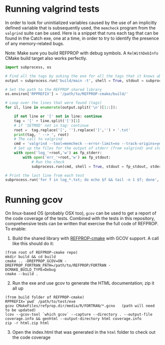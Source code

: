 
# Running valgrind tests

In order to look for uninitialized variables caused by the use of an implicitly defined variable that is subsequently used, the ``memcheck`` program from the ``valgrind`` suite can be used.  Here is a snippet that runs each tag that can be found in the Catch exe, one at a time, in order to try to identify the presence of any memory-related bugs. 

Note: Make sure you build REFPROP with debug symbols.  A ``RelWithDebInfo`` CMake build target also works perfectly.

``` python
import subprocess, os

# Find all the tags by asking the exe for all the tags that it knows about
output = subprocess.run('build/main -t', shell = True, stdout = subprocess.PIPE).stdout.decode('utf-8')

# Set the path to the REFPROP shared library
os.environ['RPPREFIX'] = '/path/to/REFPROP-cmake/build/'

# Loop over the lines that were found (tags)
for il, line in enumerate(output.split('\n')[1::]):

    if not line or '[' not in line: continue
    tag = '[' + line.split('[')[1]
    # if 'SETMOD' not in tag: continue
    root =  tag.replace('[', '').replace(']','') + '.txt'
    print(tag, ' --> ', root)
    # The call to valgrind
    cmd = 'valgrind --tool=memcheck --error-limit=no --track-origins=yes build/main ' + tag
    # Set up the files for the output of stderr (from valgrind) and stdout (from Catch)
    with open('log_'+root,'w') as fp_stderr:
        with open('err_'+root,'w') as fp_stdout:
            # Run the check
            subprocess.run(cmd, shell = True, stdout = fp_stdout, stderr = fp_stderr)

# Print the last line from each test
subprocess.run('for f in log_*.txt; do echo $f && tail -n 1 $f; done', shell=True)
```

# Running gcov

On linux-based OS (probably OSX too), ``gcov`` can be used to get a report of the code coverage of the tests.  Combined with the tests in this repository, comprehensive tests can be written that exercise the full code of REFPROP.  To enable:

1. Build the shared library with [REFPROP-cmake](https://github.com/usnistgov/REFPROP-cmake) with GCOV support.  A call like this should do it:

```
(from root of REFPROP-cmake repo)
mkdir build && cd build
cmake .. -DREFPROP_GCOV=ON -DREFPROP_FORTRAN_PATH=/path/to/REFPROP/FORTRAN -DCMAKE_BUILD_TYPE=Debug
cmake --build .
```

2. Run the exe and use gcov to generate the HTML documentation; zip it all up
```
(from build folder of REFPROP-cmake)
RPPREFIX=`pwd` /path/to/test/exe 
gcov CMakeFiles/refprop.dir/media/R/FORTRAN/*.gcno   (path will need to be updated)
lcov --gcov-tool `which gcov` --capture --directory . --output-file coverage.info && genhtml --output-directory html coverage.info
zip -r html.zip html
```

3. Open the index.html that was generated in the ``html`` folder to check out the code coverage